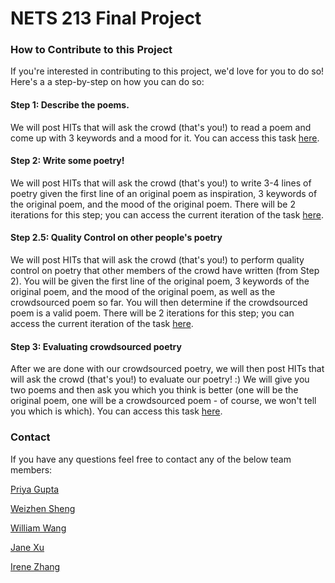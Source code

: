 # NETS 213 Final Project 
### How to Contribute to this Project

If you're interested in contributing to this project, we'd love for you to do so! Here's a a step-by-step on how you can do so:

#### Step 1: Describe the poems.
We will post HITs that will ask the crowd (that's you!) to read a poem and come up with 3 keywords and a mood for it. You can access this task [here](https://worker.mturk.com).

#### Step 2: Write some poetry!
We will post HITs that will ask the crowd (that's you!) to write 3-4 lines of poetry given the first line of an original poem as inspiration, 3 keywords of the original poem, and the mood of the original poem. There will be 2 iterations for this step; you can access the current iteration of the task [here](https://worker.mturk.com).

#### Step 2.5: Quality Control on other people's poetry
We will post HITs that will ask the crowd (that's you!) to perform quality control on poetry that other members of the crowd have written (from Step 2). You will be given the first line of the original poem, 3 keywords of the original poem, and the mood of the original poem, as well as the crowdsourced poem so far. You will then determine if the crowdsourced poem is a valid poem. There will be 2 iterations for this step; you can access the current iteration of the task [here](https://worker.mturk.com).

#### Step 3: Evaluating crowdsourced poetry
After we are done with our crowdsourced poetry, we will then post HITs that will ask the crowd (that's you!) to evaluate our poetry! :) We will give you two poems and then ask you which you think is better (one will be the original poem, one will be a crowdsourced poem - of course, we won't tell you which is which). You can access this task [here](https://worker.mturk.com).

### Contact
If you have any questions feel free to contact any of the below team members:

[Priya Gupta](mailto:guppriya@seas.upenn.edu)

[Weizhen Sheng](mailto:wsheng@seas.upenn.edu)

[William Wang](mailto:wangwill@seas.upenn.edu)

[Jane Xu](mailto:xuyuan@seas.upenn.edu)

[Irene Zhang](mailto:iyzhang@seas.upenn.edu)
